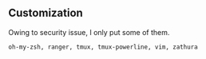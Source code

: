 ## Customization
Owing to security issue, I only put some of them.
```
oh-my-zsh, ranger, tmux, tmux-powerline, vim, zathura
```
